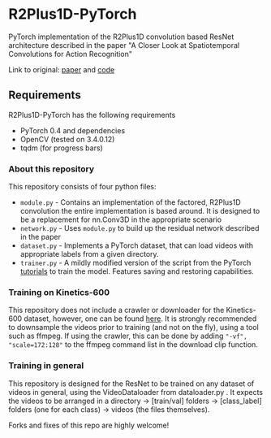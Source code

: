 # R2Plus1D-PyTorch
PyTorch implementation of the R2Plus1D convolution based ResNet architecture described in the paper "A Closer Look at Spatiotemporal Convolutions for Action Recognition"

Link to original: [paper](https://arxiv.org/abs/1711.11248) and [code](https://github.com/facebookresearch/R2Plus1D)

## Requirements 

R2Plus1D-PyTorch has the following requirements

* PyTorch 0.4 and dependencies
* OpenCV (tested on 3.4.0.12)
* tqdm (for progress bars)

### About this repository

This repository consists of four python files:

* `module.py` - Contains an implementation of the factored, R2Plus1D convolution the entire implementation is based around. It is designed to be a replacement for nn.Conv3D in the appropriate scenario
* `network.py` - Uses `module.py` to build up the residual network described in the paper
* `dataset.py` - Implements a PyTorch dataset, that can load videos with appropriate labels from a given directory.
* `trainer.py` - A mildly modified version of the script from the PyTorch [tutorials](https://pytorch.org/tutorials/beginner/transfer_learning_tutorial.html) to train the model. Features saving and restoring capabilities. 

### Training on Kinetics-600

This repository does not include a crawler or downloader for the Kinetics-600 dataset, however, one can be found [here](https://github.com/activitynet/ActivityNet/tree/master/Crawler/Kinetics). It is strongly recommended to downsample the videos prior to training (and not on the fly), using a tool such as ffmpeg. If using the crawler, this can be done by adding `"-vf", "scale=172:128"` to the ffmpeg command list in the download clip function.

### Training in general

This repository is designed for the ResNet to be trained on any dataset of videos in general, using the VideoDataloader from dataloader.py . It expects the videos to be arranged in a directory -> [train/val] folders -> [class_label] folders (one for each class) -> videos (the files themselves). 

Forks and fixes of this repo are highly welcome!
